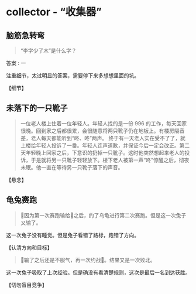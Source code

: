 # collector - “收集器”

## 脑筋急转弯

> “李字少了木”是什么字？

  答案 : 一
  
  注重细节，太过明显的答案，需要停下来多想想里面的坑。

  【细节】

## 未落下的一只靴子

> 一位老人楼上住着一位年轻人。年轻人找的是一份 996 的工作，每天回家很晚。回到家之后都很累，会很随意将两只靴子仍在地板上。有楼房隔音差，老人每天都能听到“咚、咚”两声。
  终于有一天老人实在受不了了，就上楼给年轻人投诉了一番。年轻人连声道歉，并保证今后一定会改正。第二天年轻晚上回家之后，下意识的扔掉一只靴子。这时他突然想起来老人的投诉，于是就将另一只靴子轻轻放下。楼下老人被第一声“咚”惊醒之后，彻夜未眠。他一直在等待另一只靴子落下的声音。
  
  【悬念】

## 龟兔赛跑

> 🐰因为第一次赛跑输给🐢之后，约了乌龟进行第二次赛跑。但是这一次兔子又输了。

  这一次兔子没有睡觉。但是兔子看错了路标，跑错了方向。

  【认清方向和目标】

> 🐰输了之后还是不服气，再一次约战🐢。结果又是一次败北。

  这一次兔子吸取了上次经验。但是确没有看清楚规则，这次是最后一名到达获胜。
  
  【切勿盲目竞争】
